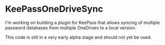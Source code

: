 # KeePassOneDriveSync

I'm working on building a plugin for KeePass that allows syncing of multiple password databases from multiple OneDrives to a local version.

This code is still in a very early alpha stage and should not yet be used.
